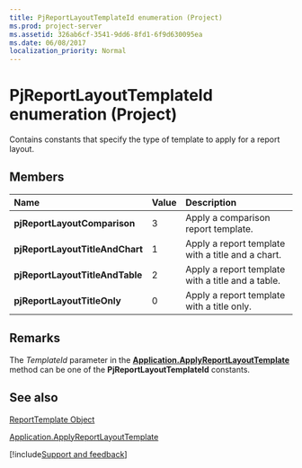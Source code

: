 ```yaml
---
title: PjReportLayoutTemplateId enumeration (Project)
ms.prod: project-server
ms.assetid: 326ab6cf-3541-9dd6-8fd1-6f9d630095ea
ms.date: 06/08/2017
localization_priority: Normal
---
```



# PjReportLayoutTemplateId enumeration (Project)
Contains constants that specify the type of template to apply for a report layout.

## Members



|Name|Value|Description|
|:-----|:-----|:-----|
|**pjReportLayoutComparison**|3|Apply a comparison report template.|
|**pjReportLayoutTitleAndChart**|1|Apply a report template with a title and a chart.|
|**pjReportLayoutTitleAndTable**|2|Apply a report template with a title and a table.|
|**pjReportLayoutTitleOnly**|0|Apply a report template with a title only.|


## Remarks

The  _TemplateId_ parameter in the **[Application.ApplyReportLayoutTemplate](Project.application.applyreportlayouttemplate.md)** method can be one of the **PjReportLayoutTemplateId** constants.


## See also


[ReportTemplate Object](Project.ReportTemplate.md)



[Application.ApplyReportLayoutTemplate](Project.application.applyreportlayouttemplate.md)

[!include[Support and feedback](~/includes/feedback-boilerplate.md)]
